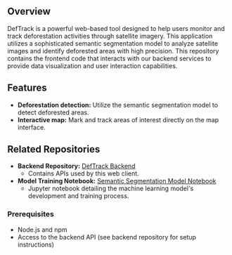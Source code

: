 ## Overview
DefTrack is a powerful web-based tool designed to help users monitor and track deforestation activities through satellite imagery. This application utilizes a sophisticated semantic segmentation model to analyze satellite images and identify deforested areas with high precision. This repository contains the frontend code that interacts with our backend services to provide data visualization and user interaction capabilities.

## Features
- **Deforestation detection:** Utilize the semantic segmentation model to detect deforested areas.
- **Interactive map:** Mark and track areas of interest directly on the map interface.

## Related Repositories
- **Backend Repository:** [DefTrack Backend](https://github.com/radufx/deftrack-service)
  - Contains APIs used by this web client.
- **Model Training Notebook:** [Semantic Segmentation Model Notebook](https://github.com/radufx/deftrack-experiments)
  - Jupyter notebook detailing the machine learning model's development and training process.


### Prerequisites
- Node.js and npm
- Access to the backend API (see backend repository for setup instructions)
